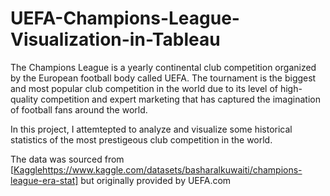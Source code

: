 # UEFA-Champions-League-Visualization-in-Tableau

The Champions League is a yearly continental club competition organized by the European football body called UEFA. The tournament is the biggest and most popular club competition in the world due to its level of high-quality competition and expert marketing that has captured the imagination of football fans around the world.

In this project, I attemtepted to analyze and visualize some historical statistics of the most prestigeous club competition in the world.

The data was sourced from [[Kaggle](https://www.kaggle.com/datasets/basharalkuwaiti/champions-league-era-stat)https://www.kaggle.com/datasets/basharalkuwaiti/champions-league-era-stat] but originally provided by UEFA.com
